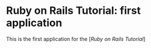 # Ruby on Rails Tutorial: first application

This is the first application for the
[*Ruby on Rails Tutorial*]
